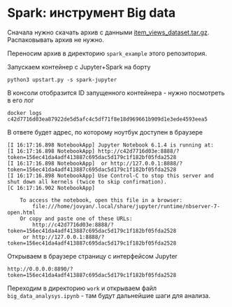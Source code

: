 # Spark: инструмент Big data

Сначала нужно скачать архив с данными [item_views_dataset.tar.gz](https://cloud.mail.ru/public/nhpP/SyHmQQWnx).
Распаковывать архив не нужно.

Переносим архив в директорию `spark_example` этого репозитория.

Запускаем контейнер c Jupyter+Spark на борту

```shell
python3 upstart.py -s spark-jupyter
```

В консоли отобразится ID запущенного контейнера - нужно посмотреть в его лог
```shell
docker logs c42d7716d03ea87922de5d5afc4c5df71f8e18d969661b909d1e3ede4593eea5
```

В ответе будет адрес, по которому ноутбук доступен в браузере
```shell
[I 16:17:16.898 NotebookApp] Jupyter Notebook 6.1.4 is running at:
[I 16:17:16.898 NotebookApp] http://c42d7716d03e:8888/?token=156ec41da4adf413887c695dac5d179c1f182bf05fda2528
[I 16:17:16.898 NotebookApp]  or http://127.0.0.1:8888/?token=156ec41da4adf413887c695dac5d179c1f182bf05fda2528
[I 16:17:16.898 NotebookApp] Use Control-C to stop this server and shut down all kernels (twice to skip confirmation).
[C 16:17:16.902 NotebookApp] 
    
    To access the notebook, open this file in a browser:
        file:///home/jovyan/.local/share/jupyter/runtime/nbserver-7-open.html
    Or copy and paste one of these URLs:
        http://c42d7716d03e:8888/?token=156ec41da4adf413887c695dac5d179c1f182bf05fda2528
     or http://127.0.0.1:8888/?token=156ec41da4adf413887c695dac5d179c1f182bf05fda2528
```

Открываем в браузере страницу с интерфейсом Jupyter
```shell script
http://0.0.0.0:8890/?token=156ec41da4adf413887c695dac5d179c1f182bf05fda2528
```

Переходим в директорию `work` и открываем файл `big_data_analysys.ipynb` - там будут дальнейшие шаги для анализа.



